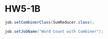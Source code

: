 # HW5-1B

```java
job.setCombinerClass(SumReducer.class);

job.setJobName("Word Count with Combiner");
```
